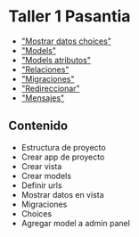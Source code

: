 # Taller 1 Pasantia

- ["Mostrar datos choices"](https://forum.djangoproject.com/t/how-to-show-label-of-django-textchoices-on-templates/14102/8)
- ["Models"](https://docs.djangoproject.com/en/5.1/topics/db/models/#:~:text=Django%20offers%20ways%20to%20define,and%20one%2Dto%2Done.)
- ["Models atributos"](https://docs.djangoproject.com/en/5.0/ref/models/fields/)
- ["Relaciones"](https://docs.djangoproject.com/en/5.1/topics/db/examples/)
- ["Migraciones"](https://docs.djangoproject.com/es/5.0/topics/migrations/)
- ["Redireccionar"](https://docs.djangoproject.com/en/5.1/ref/contrib/redirects/)
- ["Mensajes"](https://docs.djangoproject.com/en/5.0/ref/contrib/messages/)

## Contenido

- Estructura de proyecto
- Crear app de proyecto
- Crear vista
- Crear models
- Definir urls
- Mostrar datos en vista
- Migraciones
- Choices
- Agregar model a admin panel